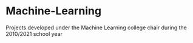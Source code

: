 # Machine-Learning
Projects developed under the Machine Learning college chair during the 2010/2021 school year
